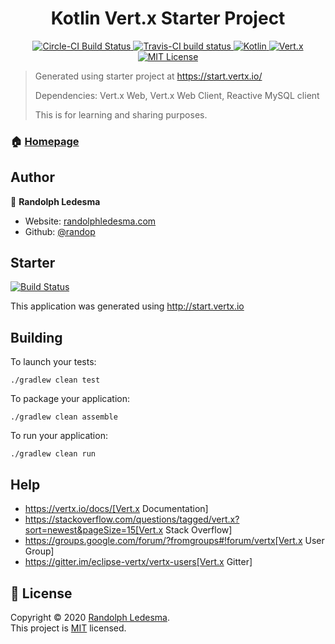 <h1 align="center">Kotlin Vert.x Starter Project</h1>

<p align="center">    
    <a href="https://circleci.com/gh/randop/kotlin-vertx">
        <img src="https://circleci.com/gh/randop/kotlin-vertx.svg?style=svg" alt="Circle-CI Build Status">
    </a>
    <a href="https://travis-ci.org/github/randop/kotlin-vertx">
        <img src="https://api.travis-ci.org/randop/kotlin-vertx.svg?branch=master" alt="Travis-CI build status" />
    </a>
    <a href="https://github.com/randop/kotlin-vertx">
        <img src="https://img.shields.io/badge/Kotlin-1.3-blue" alt="Kotlin" />
    <a>
    <a href="https://github.com/randop/kotlin-vertx">
        <img src="https://img.shields.io/badge/Vert.x-3.9-green" alt="Vert.x" />
    <a>
    <a href="https://github.com/randop/GeoApi/blob/master/LICENSE">
        <img src="https://img.shields.io/github/license/mashape/apistatus.svg" alt="MIT License" >
    </a>
</p>

> Generated using starter project at https://start.vertx.io/
>
> Dependencies: Vert.x Web, Vert.x Web Client, Reactive MySQL client
>
> This is for learning and sharing purposes.

### 🏠 [Homepage](https://github.com/randop/kotlin-vertx#readme)

## Author

👤 **Randolph Ledesma**

* Website: [randolphledesma.com](https://randolphledesma.com)
* Github: [@randop](https://github.com/randop)

## Starter

[![Build Status](https://img.shields.io/badge/vert.x-3.8.5-purple.svg)](https://github.com/eclipse-vertx/vert.x)

This application was generated using http://start.vertx.io

## Building

To launch your tests:
```
./gradlew clean test
```

To package your application:
```
./gradlew clean assemble
```

To run your application:
```
./gradlew clean run
```

## Help

* https://vertx.io/docs/[Vert.x Documentation]
* https://stackoverflow.com/questions/tagged/vert.x?sort=newest&pageSize=15[Vert.x Stack Overflow]
* https://groups.google.com/forum/?fromgroups#!forum/vertx[Vert.x User Group]
* https://gitter.im/eclipse-vertx/vertx-users[Vert.x Gitter]


## 📝 License

Copyright © 2020 [Randolph Ledesma](https://github.com/randop).<br />
This project is [MIT](https://github.com/randop/javascript-projects/blob/master/LICENSE) licensed.
